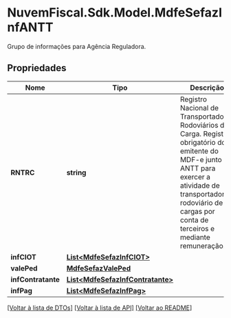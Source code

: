 # NuvemFiscal.Sdk.Model.MdfeSefazInfANTT
Grupo de informações para Agência Reguladora.

## Propriedades

Nome | Tipo | Descrição | Comentários
------------ | ------------- | ------------- | -------------
**RNTRC** | **string** | Registro Nacional de Transportadores Rodoviários de Carga.  Registro obrigatório do emitente do MDF-e junto à ANTT para exercer a atividade de transportador rodoviário de cargas por conta de terceiros e mediante remuneração. | [optional] 
**infCIOT** | [**List&lt;MdfeSefazInfCIOT&gt;**](MdfeSefazInfCIOT.md) |  | [optional] 
**valePed** | [**MdfeSefazValePed**](MdfeSefazValePed.md) |  | [optional] 
**infContratante** | [**List&lt;MdfeSefazInfContratante&gt;**](MdfeSefazInfContratante.md) |  | [optional] 
**infPag** | [**List&lt;MdfeSefazInfPag&gt;**](MdfeSefazInfPag.md) |  | [optional] 

[[Voltar à lista de DTOs]](../README.md#documentation-for-models) [[Voltar à lista de API]](../README.md#documentation-for-api-endpoints) [[Voltar ao README]](../README.md)

